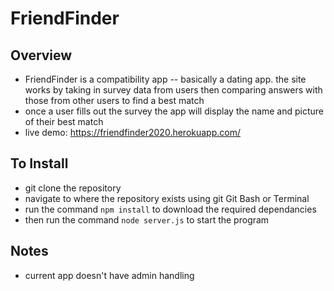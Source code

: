 # FriendFinder

## Overview

* FriendFinder is a compatibility app -- basically a dating app. the site works by taking in survey data from users then comparing answers with those from other users to find a best match
* once a user fills out the survey the app will display the name and picture of their best match
* live demo: https://friendfinder2020.herokuapp.com/

## To Install

* git clone the repository
* navigate to where the repository exists using git Git Bash or Terminal
* run the command `npm install` to download the required dependancies 
* then run the command `node server.js` to start the program

## Notes

* current app doesn't have admin handling

